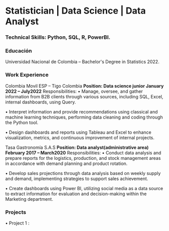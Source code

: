 # Statistician | Data Science | Data Analyst

### Technical Skills: Python, SQL, R, PowerBI.

### Educación
Universidad Nacional de Colombia – Bachelor's Degree in Statistics 2022.

### Work Experience
Colombia Movil ESP – Tigo Colombia
**Position: Data science junior January 2022 – July2022**
Responsibilities: 
• Manage, oversee, and gather information from B2B clients through various sources, including SQL, 
Excel, internal dashboards, using Query. 

• Interpret information and provide recommendations using classical and machine learning techniques, 
performing data cleaning and coding through the Python tool. 

• Design dashboards and reports using Tableau and Excel to enhance visualization, metrics, and 
continuous improvement of internal projects.

Tasa Gastronomía S.A.S 
**Position: Data analyst(administrative area) February 2017 – March2020**
Responsibilities:
• Conduct data analysis and prepare reports for the logistics, production, and stock management areas 
in accordance with demand planning and product rotation.

• Develop sales projections through data analysis based on weekly supply and demand, implementing 
strategies to support sales achievement. 

• Create dashboards using Power BI, utilizing social media as a data source to extract information for 
evaluation and decision-making within the Marketing department.

### Projects
• Project 1 : 
